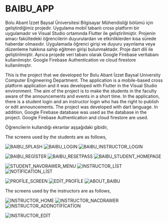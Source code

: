 # BAIBU_APP

Bolu Abant İzzet Baysal Üniversitesi Bilgisayar Mühendisliği bölümü için  geliştirdiğimiz projedir. Uygulama mobil tabanlı cross platform bir uygulamadır ve Visual Studio ortamında Flutter ile geliştirilmiştir. Projenin amacı fakültedeki öğrencilerin duyurulardan ve etkinliklerden kısa sürede haberdar olmasıdır. Uygulamada öğrenci girişi ve duyuru yayınlama veya düzenleme hakkına sahip eğitmen girişi bulunmaktadır. Proje dart dili ile geliştirilmiştir.
Ayrıca projede veri tabanı olarak Google Firebase veritabanı kullanılmıştır. Google Firebase Authentication ve  cloud firestore kullanılmıştır. 

This is the project that we developed for Bolu Abant İzzet Baysal University Computer Engineering Department. The application is a mobile-based cross platform application and it was developed with Flutter in the Visual Studio environment. The aim of the project is to make the students in the faculty aware of the announcements and events in a short time. In the application, there is a student login and an instructor login who has the right to publish or edit announcements. The project was developed with dart language.
In addition, Google Firebase database was used as the database in the project. Google Firebase Authentication and cloud firestore are used.

Öğrencilerin kullandığı ekranlar aşşağıdaki gibidir,

The screens used by the students are as follows,

![BAIBU_SPLASH](https://user-images.githubusercontent.com/57503835/214562840-5e41598d-2611-4a01-b550-019023748d50.png)
![BAIBU_LOGIN](https://user-images.githubusercontent.com/57503835/214563277-74bc5318-4588-4d6c-9c20-92bdb8b5ce29.png)
![BAIBU_INSTRUCTOR_LOGIN](https://user-images.githubusercontent.com/57503835/214563594-31a29a48-dfa6-4e93-8bcc-fc300674aa01.png)

![BAIBU_REGİSTER](https://user-images.githubusercontent.com/57503835/214563927-31564300-0562-4ff0-b7b6-adc64203c747.png)
![BAIBU_RESETPASS](https://user-images.githubusercontent.com/57503835/214564062-a1018a95-6152-4a0c-b79d-c3dcfca09930.png)
![BAIBU_STUDENT_HOMEPAGE](https://user-images.githubusercontent.com/57503835/214564248-1add7030-777d-4a1b-ac78-50a2684cf7da.png)

![STUDENT_NAVDRAWER_MENU](https://user-images.githubusercontent.com/57503835/214564373-30e85ade-2453-4bdb-8b7b-6d8c98c6adaf.png)
![INSTRUCTOR_LİST](https://user-images.githubusercontent.com/57503835/214564527-d1dd8a20-52b5-488d-8a20-dc80d3922056.png)
![NOTİFİCATİON_LİST](https://user-images.githubusercontent.com/57503835/214564653-cf7bf9ec-7381-4a74-8278-dac3d2a435d8.png)

![PROFİLE_SCREEN](https://user-images.githubusercontent.com/57503835/214564775-b3d49687-b4e2-4855-ba45-ed860f7a2544.png)
![EDİT_PROFİLE](https://user-images.githubusercontent.com/57503835/214564986-fe3f353e-52e4-4233-9ad8-e93a2eef4efe.png)
![ABOUT_BAIBU](https://user-images.githubusercontent.com/57503835/214564993-10ae6b6a-8752-4eda-a247-965d21dc1db6.png)

The screens used by the instructors are as follows,

![INSTRUCTOR_HOME](https://user-images.githubusercontent.com/57503835/215580927-d778324e-91d5-4fff-b51e-bda06f737585.png)
![INSTRUCTOR_NACDRAWER](https://user-images.githubusercontent.com/57503835/215581068-47477f53-ef78-4a53-b302-20183652fb38.png)
![INSTRUCTOR_ADDNOTİFİCATİON](https://user-images.githubusercontent.com/57503835/215581332-a2a58ca8-319c-47b7-bb9e-8dd3cd442f1b.png)

![INSTRUCTOR_EDİT](https://user-images.githubusercontent.com/57503835/215581349-e8b1f0f4-ccde-4975-9403-053f8cec322b.png)

